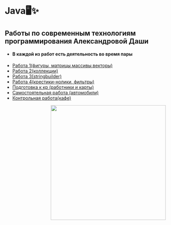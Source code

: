 # Java🖥✨
## Работы по современным технологиям программирования Александровой Даши
+ <h4> В каждой из работ есть деятельность во время пары </h4>
+ [Работа 1(фигуры, матрицы,массивы,векторы)](https://github.com/shycoldii/FU_Java/tree/master/first)
+ [Работа 2(коллекции)](https://github.com/shycoldii/FU_Java/tree/master/second)
+ [Работа 3(stringbuilder)](https://github.com/shycoldii/FU_Java/tree/master/third)
+ [Работа 4(крестики-нолики, фильтры)](https://github.com/shycoldii/FU_Java/tree/master/fourth)
+ [Подготовка к кр (работники и карты)](https://github.com/shycoldii/FU_Java/tree/master/preparing_work)
+ [Самостоятельная работа (автомобили)](https://github.com/shycoldii/FU_Java/tree/master/ControlWork1)
+ [Контрольная работа(кафе)](https://github.com/shycoldii/FU_Java/tree/master/control_work_2)

<img src=https://upload.wikimedia.org/wikipedia/ru/4/49/%D0%9F%D0%BE%D0%BA%D0%B5%D0%BC%D0%BE%D0%BD_%D0%98%D0%B2%D0%B8.png width="360" height="360" align="right"/>
